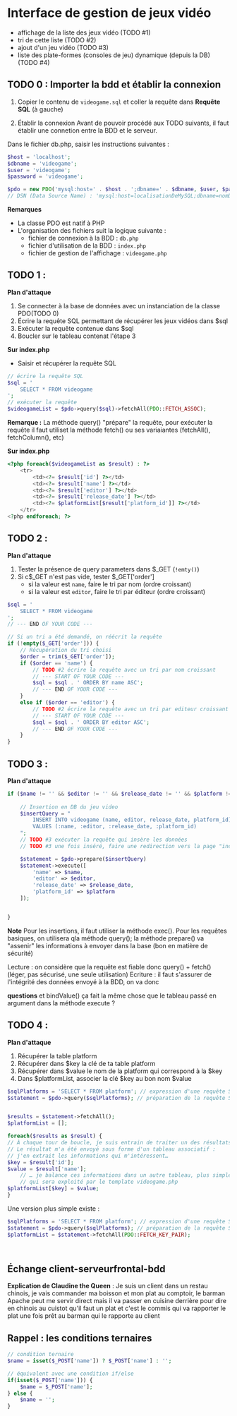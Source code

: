 # Interface de gestion de jeux vidéo

- affichage de la liste des jeux vidéo (TODO #1)
- tri de cette liste (TODO #2)
- ajout d'un jeu vidéo (TODO #3)
- liste des plate-formes (consoles de jeu) dynamique (depuis la DB) (TODO #4)


## TODO 0 : Importer la bdd et établir la connexion
1. Copier le contenu de `videogame.sql` et coller la requête dans __Requête SQL__ (à gauche)

2. Établir la connexion 
Avant de pouvoir procédé aux TODO suivants, il faut établir une connetion entre la BDD et le serveur.

Dans le fichier db.php, saisir les instructions suivantes :
```php
$host = 'localhost';
$dbname = 'videogame';
$user = 'videogame';
$password = 'videogame';

$pdo = new PDO('mysql:host=' . $host . ';dbname=' . $dbname, $user, $password);
// DSN (Data Source Name) : 'mysql:host=localisationDeMySQL;dbname=nomDeLaBase
```
**Remarques** 
- La classe PDO est natif à PHP
- L'organisation des fichiers suit la logique suivante :
    - fichier de connexion à la BDD : `db.php`
    - fichier d'utilisation de la BDD : `index.php`
    - fichier de gestion de l'affichage : `videogame.php`

## TODO 1 :

**Plan d'attaque**
1. Se connecter à la base de données avec un instanciation de la classe PDO(TODO 0)
2. Écrire la requête SQL permettant de récupérer les jeux vidéos dans $sql
3. Exécuter la requête contenue dans $sql
4. Boucler sur le tableau contenat l'étape 3



__Sur index.php__
- Saisir et récupérer la requête SQL
```php
// écrire la requête SQL
$sql = '
    SELECT * FROM videogame 
';
// exécuter la requête
$videogameList = $pdo->query($sql)->fetchAll(PDO::FETCH_ASSOC);
```
**Remarque :**
La méthode query() "prépare" la requête, pour exécuter la requête il faut utiliset la méthode fetch() ou ses variaiantes (fetchAll(), fetchColumn(), etc)

__Sur index.php__
```php
<?php foreach($videogameList as $result) : ?>
    <tr>
        <td><?= $result['id'] ?></td>
        <td><?= $result['name'] ?></td>
        <td><?= $result['editor'] ?></td>
        <td><?= $result['release_date'] ?></td>
        <td><?= $platformList[$result['platform_id']] ?></td>
    </tr>
<?php endforeach; ?>
```

## TODO 2 :

**Plan d'attaque**
1. Tester la présence de query parameters dans $_GET (`!emty()`)
2. Si c$_GET n'est pas vide, tester $_GET['order'] 
    - si la valeur est `name`, faire le tri par nom (ordre croissant)
    - si la valeur est `editor`, faire le tri par éditeur (ordre croissant)

```php
$sql = '
    SELECT * FROM videogame
';
// --- END OF YOUR CODE ---

// Si un tri a été demandé, on réécrit la requête
if (!empty($_GET['order'])) {
    // Récupération du tri choisi
    $order = trim($_GET['order']);
    if ($order == 'name') {
        // TODO #2 écrire la requête avec un tri par nom croissant
        // --- START OF YOUR CODE ---
        $sql = $sql . ' ORDER BY name ASC';
        // --- END OF YOUR CODE ---
    }
    else if ($order == 'editor') {
        // TODO #2 écrire la requête avec un tri par editeur croissant
        // --- START OF YOUR CODE ---
        $sql = $sql . ' ORDER BY editor ASC';
        // --- END OF YOUR CODE ---
    }
}
```

## TODO 3 :

**Plan d'attaque**

```php
if ($name != '' && $editor != '' && $release_date != '' && $platform != '') {
    
    // Insertion en DB du jeu video
    $insertQuery = "
        INSERT INTO videogame (name, editor, release_date, platform_id)
        VALUES (:name, :editor, :release_date, :platform_id)
    ";
    // TODO #3 exécuter la requête qui insère les données
    // TODO #3 une fois inséré, faire une redirection vers la page "index.php" (fonction header)

    $statement = $pdo->prepare($insertQuery)
    $statement->execute([
        'name' => $name,
        'editor' => $editor,
        'release_date' => $release_date,
        'platform_id' => $platform
    ]);


}
```
**Note**
Pour les insertions, il faut utiliser la méthode exec(). Pour les requêtes basiques, on utilisera qla méthode query();
la méthode prepare() va "assenir" les informations à envoyer dans la base (bon en matière de sécurité)

Lecture : on considère que la requête est fiable donc query() + fetch() (léger, pas sécurisé, une seule utilisation)
Ecriture : il faut s'assurer de l'intégrité des données envoyé à la BDD, on va donc 

**questions**
et bindValue() ça fait la même chose que le tableau passé en argument dans la méthode execute ? 
## TODO 4 :


**Plan d'attaque**
1. Récupérer la table platform
2. Récupérer dans $key la clé de ta table platform
3. Récupérer dans $value le nom de la platform qui correspond à la $key
4. Dans $platformList, associer la clé $key au bon nom $value 

```php
$sqlPlatforms = 'SELECT * FROM platform'; // expression d'une requête SQL
$statement = $pdo->query($sqlPlatforms); // préparation de la requête SQL


$results = $statement->fetchAll();
$platformList = [];

foreach($results as $result) {
// À chaque tour de boucle, je suis entrain de traiter un des résultats.
// Le résultat m'a été envoyé sous forme d'un tableau associatif :
// j'en extrait les informations qui m'intéressent…
$key = $result['id'];
$value = $result['name'];
    // … je balance ces informations dans un autre tableau, plus simple,
    // qui sera exploité par le template videogame.php
$platformList[$key] = $value;
}
```

Une version plus simple existe :
```php
$sqlPlatforms = 'SELECT * FROM platform'; // expression d'une requête SQL
$statement = $pdo->query($sqlPlatforms); // préparation de la requête SQL
$platformList = $statement->fetchAll(PDO::FETCH_KEY_PAIR);
```

```php
```

```php
```



## Échange client-serveurfrontal-bdd

**Explication de Claudine the Queen** :
Je suis un client dans un restau chinois, je vais commander ma boisson et mon plat au comptoir, le barman Apache peut me servir direct mais il va passer en cuisine derrière pour dire en chinois au cuistot qu'il faut un plat
et c'est le commis qui va rapporter le plat une fois prêt au barman qui le rapporte au client


## Rappel : les conditions ternaires
```php
// condition ternaire
$name = isset($_POST['name']) ? $_POST['name'] : '';

// équivalent avec une condition if/else
if(isset($_POST['name'])) {
    $name = $_POST['name'];
} else {
    $name = '';
}
```